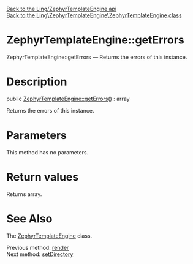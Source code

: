 [Back to the Ling/ZephyrTemplateEngine api](https://github.com/lingtalfi/ZephyrTemplateEngine/blob/master/doc/api/Ling/ZephyrTemplateEngine.md)<br>
[Back to the Ling\ZephyrTemplateEngine\ZephyrTemplateEngine class](https://github.com/lingtalfi/ZephyrTemplateEngine/blob/master/doc/api/Ling/ZephyrTemplateEngine/ZephyrTemplateEngine.md)


ZephyrTemplateEngine::getErrors
================



ZephyrTemplateEngine::getErrors — Returns the errors of this instance.




Description
================


public [ZephyrTemplateEngine::getErrors](https://github.com/lingtalfi/ZephyrTemplateEngine/blob/master/doc/api/Ling/ZephyrTemplateEngine/ZephyrTemplateEngine/getErrors.md)() : array




Returns the errors of this instance.




Parameters
================

This method has no parameters.


Return values
================

Returns array.








See Also
================

The [ZephyrTemplateEngine](https://github.com/lingtalfi/ZephyrTemplateEngine/blob/master/doc/api/Ling/ZephyrTemplateEngine/ZephyrTemplateEngine.md) class.

Previous method: [render](https://github.com/lingtalfi/ZephyrTemplateEngine/blob/master/doc/api/Ling/ZephyrTemplateEngine/ZephyrTemplateEngine/render.md)<br>Next method: [setDirectory](https://github.com/lingtalfi/ZephyrTemplateEngine/blob/master/doc/api/Ling/ZephyrTemplateEngine/ZephyrTemplateEngine/setDirectory.md)<br>

